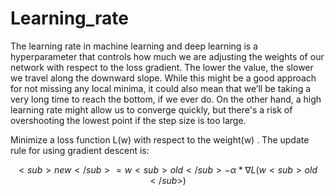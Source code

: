 # Learning_rate

The learning rate in machine learning and deep learning is a hyperparameter that controls how much
we are adjusting the weights of our network with respect to the loss gradient. The lower the value, the
slower we travel along the downward slope. While this might be a good approach for not missing any
local minima, it could also mean that we’ll be taking a very long time to reach the bottom, if we ever
do. On the other hand, a high learning rate might allow us to converge quickly, but there's a risk of
overshooting the lowest point if the step size is too large.

Minimize a loss function L(w) with respect to the weight(w) . The update rule for using gradient
descent is:

$$<sub>new</sub> = w<sub>old</sub> - α * ∇L(w<sub>old</sub>)$$


